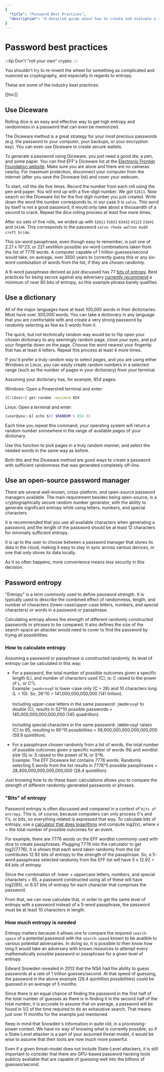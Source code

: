 ```yaml
---
{
  "title": "Password Best Practices",
  "description": "A detailed guide about how to create and evaluate a strong password. This is the Wasabi documentation, an archive of knowledge about the open-source, non-custodial and privacy-focused Bitcoin wallet for desktop."
}
---
```


# Password best practices

:::tip
Don't "roll your own" crypto.
:::

You shouldn't try to re-invent the wheel for something as complicated and nuanced as cryptography, and especially in regards to entropy.

These are some of the industry best practices:

[[toc]]

## Use Diceware

Rolling dice is an easy and effective way to get high entropy and randomness in a password that can even be memorized.

The Diceware method is a great strategy for your most precious passwords (e.g. the password to your computer, your backups, or your encryption key).
You can even use Diceware to create secure wallets.

To generate a password using Diceware, you just need a good die, a pen, and some paper.
You can find EFF's Diceware list at the [Electronic Frontier Foundation website](https://www.eff.org/deeplinks/2016/07/new-wordlists-random-passphrases).
Make sure you are alone and there are no cameras nearby.
For maximum protection, disconnect your computer from the internet (after you save the Diceware list) and cover your webcam.

To start, roll the die five times.
Record the number from each roll using the pen and paper.
You will end up with a five-digit number.
We got `52611`.
Now search on the Diceware list for the five digit number you just created.
Write down the word the number corresponds to, in our case it is `salvo`.
This word by itself is not a good password, it would only take about a thousandth of a second to crack.
Repeat the dice rolling process at least five more times.

After six sets of five rolls, we ended up with `52611` `51631` `63432` `43123` `21641` and `14146`.
This corresponds to the password `salvo rhoda walton mudd croft bride`.

This six-word passphrase, even though easy to remember, is just one of 2.21 x 10^23, or 221 sextillion possible six-word combinations taken from the list of 7776 words.
A computer capable of 1 trillion guesses/second would take, on average, over 3500 years to correctly guess this or any six-word combination of words from the list, if they are chosen randomly.

A 6-word passphrase derived as just discussed has 77 [bits of entropy](/using-wasabi/PasswordBestPractices.md#how-to-calculate-entropy).
Best practices for being secure against any adversary [currently recommend](https://blog.securityevaluators.com/understanding-password-complexity-5e0d23643a2a) a minimum of near 80 bits of entropy, so this example phrase barely qualifies.

## Use a dictionary

All of the major languages have at least 100,000 words in their dictionaries. Most have over 300,000 words.
You can take a dictionary in any language that you are comfortable with and create a very strong password by randomly selecting as few as 5 words from it.

The quick, but not technically random way would be to flip open your chosen dictionary to any seemingly random page, close your eyes, and put your fingertip down on the page. Choose the word nearest your fingertip that has at least 4 letters.
Repeat this process at least 4 more times.

If you'd prefer a truly random way to select pages, and you are using either Windows or Linux, you can easily create random numbers in a selected range (such as the number of pages in your dictionary) from your terminal.

Assuming your dictionary has, for example, 854 pages:

Windows:
Open a Powershell terminal and enter:

```sh
[C:\User>] get-random -maximum 854
```

Linux:
Open a terminal and enter:

```sh
[user@you:~$] echo $(( $RANDOM % 854 ))
```

Each time you repeat this command, your operating system will return a random number somewhere in the range of available pages of your dictionary.

Use this function to pick pages in a truly random manner, and select the needed words in the same way as before.

Both this and the Diceware method are good ways to create a password with sufficient randomness that was generated completely off-line.

## Use an open-source password manager

There are several well-known, cross-platform, and open-source password managers available.
The main requirement besides being open-source, is a cryptographically secure random number generator, with the ability to generate significant entropy while using letters, numbers, and special characters.

It is recommended that you use all available characters when generating a password, and the length of the password should be at least 12 characters for minimally sufficient entropy.

It is up to the user to choose between a password manager that stores its data in the cloud, making it easy to stay in sync across various devices, or one that only stores its data locally.

As it so often happens, more convenience means less security in this decision.

## Password entropy

"Entropy" is a term commonly used to define password strength.
It is typically used to describe the combined effect of randomness, length, and number of characters (lower-case/upper-case letters, numbers, and special characters) or words in a password or passphrase.

Calculating entropy allows the strength of different randomly constructed passwords or phrases to be compared.
It also defines the size of the search-space an attacker would need to cover to find the password by trying all possibilities.

### How to calculate entropy

Assuming a password or passphrase is constructed randomly, its level of entropy can be calculated in this way:

- For a password, the total number of possible outcomes given a specific length (L), and number of characters used (C), is:
C raised to the power of L, or C^L.<br>
Example: `jwodnrosqf` is lower-case only (C = 26) and 10 characters long (L = 10). So, 26^10 = 141,000,000,000,000 (141 trillion).<br><br>
Including upper-case letters in the same password: `jWoDNrosqF` to double (C), results in 52^10 possible passwords = 145,000,000,000,000,000 (145 quadrillion).<br><br>
Including special characters in the same password: `jW0DNro$qF` raises (C) to 95, resulting in 95^10 possibilities = 59,900,000,000,000,000,000 (59.9 quintillion).

- For a passphrase chosen randomly from a list of words, the total number of possible outcomes given a specific number of words (N) and wordlist size (S) is: S raised to the power of N, or S^N.<br>
Example: The EFF Diceware list contains 7776 words.
Randomly selecting 5 words from the list results in 7776^5 possible passphrases = 28,400,000,000,000,000,000 (28.4 quintillion).

Just knowing how to do these basic calculations allows you to compare the strength of different randomly-generated passwords or phrases.

### "Bits" of entropy

Password entropy is often discussed and compared in a context of `bits of entropy`.
This is, of course, because computers can only process 0's and 1's, or bits, so everything related is expressed that way.
To calculate bits of entropy, use a [calculator that does logarithms](https://miniwebtool.com/log-base-2-calculator/?num1=7776) and compute log2(x), where x = the total number of possible outcomes for an event.

For example, there are 7776 words on the EFF wordlist commonly used with dice to create passphrases.
Plugging 7776 into the calculator to get log2(7776), it is shown that each word taken randomly from the list contributes 12.92 bits of entropy to the strength of the passphrase.
So, a 5-word passphrase selected randomly from the EFF list will have 5 x 12.92 = 64 bits of entropy.

Since the combination of: lower + uppercase letters, numbers, and special characters = 95, a password constructed using all of these will have log2(95), or 6.57 bits of entropy for each character that comprises the password.

From that, we can now calculate that, in order to get the same level of entropy with a password instead of a 5-word passphrase, the password must be at least 10 characters in length.

### How much entropy is needed

Entropy matters because it allows one to compare the required `search-space` of a potential password with the `search-speed` known to be availble to various potential adversaries.
In doing so, it is possible to then know how long it would take an adversary with known resources to attempt every mathematically possible password or passphrase for a given level of entropy.

Edward Snowden revealed in 2013 that the NSA had the ability to guess passwords at a rate of 1 trillion guesses/second.
At that speed of guessing, the password in the above example (28.4 quintillion possibilities) could be guessed in an average of 5 months.

Since there is an equal chance of finding the password in the first half of the total number of guesses as there is in finding it in the second half of the total number, it is accurate to assume that on average, a password will be found in 1/2 of the time required to do an exhaustive search.
That means just over 11 months for the example just mentioned.

Keep in mind that Snowden's information in quite old, in a processing-power context.
We have no way of knowing what is currently possible, so if a State-Level attacker is a part of your assumed threat-model, it would be wise to assume that their tools are now much more powerful.

Even if a given threat-model does not include State-Level attackers, it is still important to consider that there are GPU-based password hacking tools publicly available that are capable of guessing well into the billions of guesses/second.
